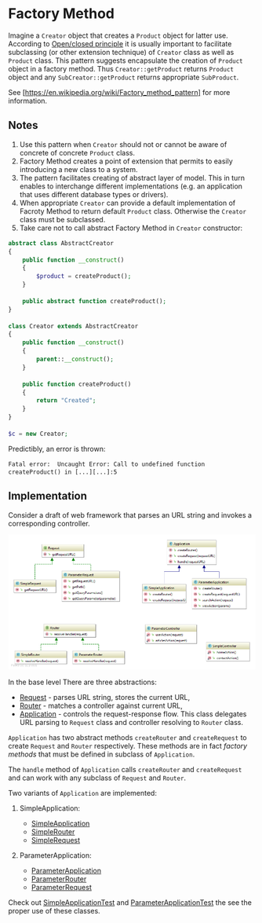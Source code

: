# Factory Method

Imagine a `Creator` object that creates a `Product` object for latter use.
According to [Open/closed principle](https://en.wikipedia.org/wiki/Open/closed_principle) it is usually important to 
facilitate subclassing (or other extension technique) of `Creator` class as well as `Product` class.
This pattern suggests encapsulate the creation of `Product` object in a factory method. 
Thus `Creator::getProduct` returns `Product` object and any `SubCreator::getProduct` 
returns appropriate `SubProduct`.

See [https://en.wikipedia.org/wiki/Factory_method_pattern] for more information.

## Notes

1. Use this pattern when `Creator` should not or cannot be aware of concrete of concrete 
`Product` class.
2. Factory Method creates a point of extension that permits to easily introducing a new class to a system.
3. The pattern facilitates creating of abstract layer of model. This in turn enables to interchange
different implementations (e.g. an application that uses different database types or drivers).
4. When appropriate `Creator` can provide a default implementation of Facroty Method to return
default `Product` class. Otherwise the `Creator` class must be subclassed.
5. Take care not to call abstract Factory Method in `Creator` constructor:

```php
abstract class AbstractCreator 
{
    public function __construct() 
    {
        $product = createProduct();
    }
    
    public abstract function createProduct();
}

class Creator extends AbstractCreator
{
    public function __construct() 
    {
        parent::__construct();
    }
    
    public function createProduct()
    {
        return "Created";
    }
}

$c = new Creator;
```

Predictibly, an error is thrown:
```
Fatal error:  Uncaught Error: Call to undefined function createProduct() in [...][...]:5
```

## Implementation

Consider a draft of web framework that parses an URL string and invokes a corresponding controller.

![Factory Method UML](doc/FactoryMethod.png)

In the base level There are three abstractions:
- [Request] - parses URL string, stores the current URL,
- [Router] - matches a controller against current URL,
- [Application] - controls the request-response flow. This class delegates URL parsing 
to `Request` class and controller resolving to `Router` class.

`Application` has two abstract methods `createRouter` and `createRequest` to create 
`Request` and `Router` respectively. These methods are in fact *factory methods* that must be defined in
subclass of `Application`.

The `handle` method of `Application` calls `createRouter` and `createRequest` and can work with any subclass 
of `Request` and `Router`.

Two variants of `Application` are implemented:
1. SimpleApplication:
    - [SimpleApplication](SimpleApplication/SimpleApplication.php)
    - [SimpleRouter](SimpleApplication/SimpleRouter.php)
    - [SimpleRequest](SimpleApplication/SimpleRequest.php)

2. ParameterApplication:
    - [ParameterApplication](ParameterApplication/ParameterApplication.php)
    - [ParameterRouter](ParameterApplication/ParameterRouter.php)
    - [ParameterRequest](ParameterApplication/ParameterRequest.php)

Check out [SimpleApplicationTest] and [ParameterApplicationTest] the see the proper use of these classes.

[https://en.wikipedia.org/wiki/Factory_method_pattern]: https://en.wikipedia.org/wiki/Factory_method_pattern
[Application]: Application.php
[Router]: RouterInterface.php
[Request]: RequestInterface.php
[Template method]: /vria/design-patterns/tree/master/Behavioral/TemplateMethod
[SimpleApplicationTest]: Test/SimpleApplicationTest.php
[ParameterApplicationTest]: Test/ParameterApplicationTest.php
